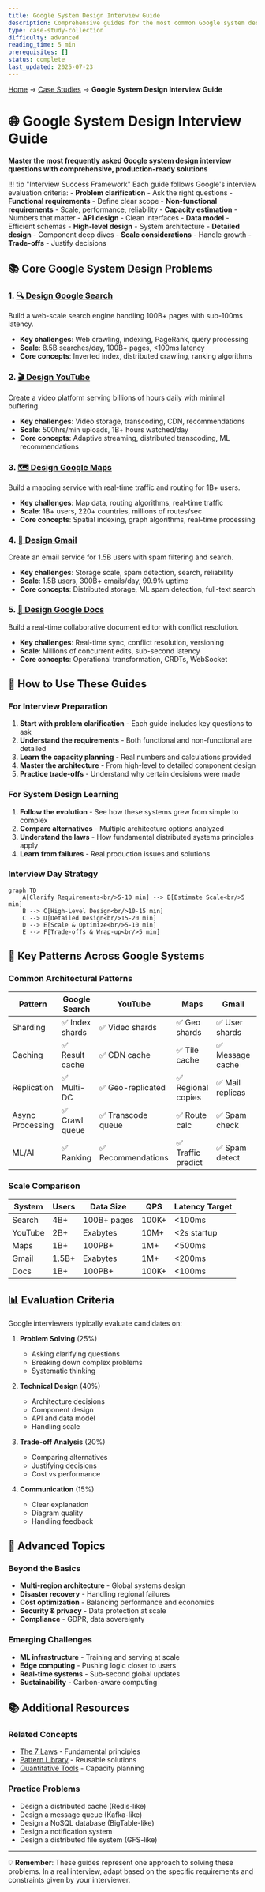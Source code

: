 ```yaml
---
title: Google System Design Interview Guide
description: Comprehensive guides for the most common Google system design interview questions
type: case-study-collection
difficulty: advanced
reading_time: 5 min
prerequisites: []
status: complete
last_updated: 2025-07-23
---
```


<!-- Navigation -->
[Home](../../introduction/index.md) → [Case Studies](../index.md) → **Google System Design Interview Guide**

# 🌐 Google System Design Interview Guide

**Master the most frequently asked Google system design interview questions with comprehensive, production-ready solutions**

!!! tip "Interview Success Framework"
    Each guide follows Google's interview evaluation criteria:
    - **Problem clarification** - Ask the right questions
    - **Functional requirements** - Define clear scope
    - **Non-functional requirements** - Scale, performance, reliability
    - **Capacity estimation** - Numbers that matter
    - **API design** - Clean interfaces
    - **Data model** - Efficient schemas
    - **High-level design** - System architecture
    - **Detailed design** - Component deep dives
    - **Scale considerations** - Handle growth
    - **Trade-offs** - Justify decisions

## 📚 Core Google System Design Problems

### 1. [🔍 Design Google Search](google-search.md)
Build a web-scale search engine handling 100B+ pages with sub-100ms latency.
- **Key challenges**: Web crawling, indexing, PageRank, query processing
- **Scale**: 8.5B searches/day, 100B+ pages, <100ms latency
- **Core concepts**: Inverted index, distributed crawling, ranking algorithms

### 2. [🎬 Design YouTube](google-youtube.md)
Create a video platform serving billions of hours daily with minimal buffering.
- **Key challenges**: Video storage, transcoding, CDN, recommendations
- **Scale**: 500hrs/min uploads, 1B+ hours watched/day
- **Core concepts**: Adaptive streaming, distributed transcoding, ML recommendations

### 3. [🗺️ Design Google Maps](google-maps-system.md)
Build a mapping service with real-time traffic and routing for 1B+ users.
- **Key challenges**: Map data, routing algorithms, real-time traffic
- **Scale**: 1B+ users, 220+ countries, millions of routes/sec
- **Core concepts**: Spatial indexing, graph algorithms, real-time processing

### 4. [📧 Design Gmail](google-gmail.md)
Create an email service for 1.5B users with spam filtering and search.
- **Key challenges**: Storage scale, spam detection, search, reliability
- **Scale**: 1.5B users, 300B+ emails/day, 99.9% uptime
- **Core concepts**: Distributed storage, ML spam detection, full-text search

### 5. [📄 Design Google Docs](google-docs.md)
Build a real-time collaborative document editor with conflict resolution.
- **Key challenges**: Real-time sync, conflict resolution, versioning
- **Scale**: Millions of concurrent edits, sub-second latency
- **Core concepts**: Operational transformation, CRDTs, WebSocket

## 🎯 How to Use These Guides

### For Interview Preparation

1. **Start with problem clarification** - Each guide includes key questions to ask
2. **Understand the requirements** - Both functional and non-functional are detailed
3. **Learn the capacity planning** - Real numbers and calculations provided
4. **Master the architecture** - From high-level to detailed component design
5. **Practice trade-offs** - Understand why certain decisions were made

### For System Design Learning

1. **Follow the evolution** - See how these systems grew from simple to complex
2. **Compare alternatives** - Multiple architecture options analyzed
3. **Understand the laws** - How fundamental distributed systems principles apply
4. **Learn from failures** - Real production issues and solutions

### Interview Day Strategy

```mermaid
graph TD
    A[Clarify Requirements<br/>5-10 min] --> B[Estimate Scale<br/>5 min]
    B --> C[High-Level Design<br/>10-15 min]
    C --> D[Detailed Design<br/>15-20 min]
    D --> E[Scale & Optimize<br/>5-10 min]
    E --> F[Trade-offs & Wrap-up<br/>5 min]
```

## 🔑 Key Patterns Across Google Systems

### Common Architectural Patterns

| Pattern | Google Search | YouTube | Maps | Gmail | Docs |
|---------|--------------|---------|------|-------|------|
| Sharding | ✅ Index shards | ✅ Video shards | ✅ Geo shards | ✅ User shards | ✅ Doc shards |
| Caching | ✅ Result cache | ✅ CDN cache | ✅ Tile cache | ✅ Message cache | ✅ Doc cache |
| Replication | ✅ Multi-DC | ✅ Geo-replicated | ✅ Regional copies | ✅ Mail replicas | ✅ Multi-region |
| Async Processing | ✅ Crawl queue | ✅ Transcode queue | ✅ Route calc | ✅ Spam check | ✅ Sync queue |
| ML/AI | ✅ Ranking | ✅ Recommendations | ✅ Traffic predict | ✅ Spam detect | ✅ Smart compose |

### Scale Comparison

| System | Users | Data Size | QPS | Latency Target |
|--------|-------|-----------|-----|----------------|
| Search | 4B+ | 100B+ pages | 100K+ | <100ms |
| YouTube | 2B+ | Exabytes | 10M+ | <2s startup |
| Maps | 1B+ | 100PB+ | 1M+ | <500ms |
| Gmail | 1.5B+ | Exabytes | 1M+ | <200ms |
| Docs | 1B+ | 100PB+ | 100K+ | <100ms |

## 📊 Evaluation Criteria

Google interviewers typically evaluate candidates on:

1. **Problem Solving** (25%)
   - Asking clarifying questions
   - Breaking down complex problems
   - Systematic thinking

2. **Technical Design** (40%)
   - Architecture decisions
   - Component design
   - API and data model
   - Handling scale

3. **Trade-off Analysis** (20%)
   - Comparing alternatives
   - Justifying decisions
   - Cost vs performance

4. **Communication** (15%)
   - Clear explanation
   - Diagram quality
   - Handling feedback

## 🚀 Advanced Topics

### Beyond the Basics

- **Multi-region architecture** - Global systems design
- **Disaster recovery** - Handling regional failures
- **Cost optimization** - Balancing performance and economics
- **Security & privacy** - Data protection at scale
- **Compliance** - GDPR, data sovereignty

### Emerging Challenges

- **ML infrastructure** - Training and serving at scale
- **Edge computing** - Pushing logic closer to users
- **Real-time systems** - Sub-second global updates
- **Sustainability** - Carbon-aware computing

## 📚 Additional Resources

### Related Concepts
- [The 7 Laws](../../axioms/index.md) - Fundamental principles
- [Pattern Library](../../patterns/index.md) - Reusable solutions
- [Quantitative Tools](../../quantitative/index.md) - Capacity planning

### Practice Problems
- Design a distributed cache (Redis-like)
- Design a message queue (Kafka-like)
- Design a NoSQL database (BigTable-like)
- Design a notification system
- Design a distributed file system (GFS-like)

---

💡 **Remember**: These guides represent one approach to solving these problems. In a real interview, adapt based on the specific requirements and constraints given by your interviewer.